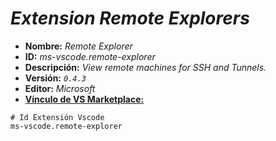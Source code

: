 <!-- Autor: Daniel Benjamin Perez Morales -->
<!-- GitHub: https://github.com/DanielPerezMoralesDev13 -->
<!-- Correo electrónico: danielperezdev@proton.me -->

# ***Extension Remote Explorers***

- **Nombre:** *Remote Explorer*
- **ID:** *ms-vscode.remote-explorer*
- **Descripción:** *View remote machines for SSH and Tunnels.*
- **Versión:** *`0.4.3`*
- **Editor:** *Microsoft*
- **[Vínculo de VS Marketplace:](https://marketplace.visualstudio.com/items?itemName=ms-vscode.remote-explorer "https://marketplace.visualstudio.com/items?itemName=ms-vscode.remote-explorer")**

```plaintext
# Id Extensión Vscode
ms-vscode.remote-explorer
```
